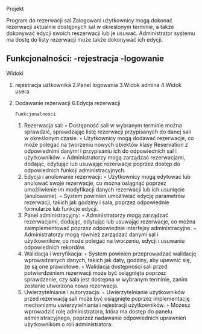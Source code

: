 Projekt

Program do rezerwacji sal
Zalogowani użytkownicy mogą dokonać rezerwacji aktualnie dostępnych sal w okreslonym terminie, a także dokonywać edycji swoich reszerwacji lub je usuwać.
Administrator systemu ma dostę do listy rezerwacji może także dokonywać ich edycji.

Funkcjonalności:
-rejestracja
-logowanie
-


Widoki
1. rejestracja użtkownika
   2.Panel logowania
   3.Widok admina
   4.Widok usera
5. Dodawanie rezerwacji
   6.Edycja rezerwacji


       Funkcjonalności
       
    1. Rezerwacja sal:
        ◦ Dostępność sali w wybranym terminie można sprawdzić, sprawdzając listę rezerwacji przypisanych do danej sali w określonym czasie.
        ◦ Użytkownicy mogą dodawać rezerwacje, co może polegać na tworzeniu nowych obiektów klasy Reservation z odpowiednimi danymi i przypisaniu ich do odpowiednich sal i użytkowników.
        ◦ Administratorzy mogą zarządzać rezerwacjami, dodając, edytując lub usuwając rezerwacje poprzez dostęp do odpowiednich funkcji administracyjnych.
    2. Edycja i anulowanie rezerwacji:
        ◦ Użytkownicy mogą edytować lub anulować swoje rezerwacje, co można osiągnąć poprzez umożliwienie im modyfikacji danych rezerwacji lub ich usunięcie (anulowanie).
        ◦ System powinien umożliwiać edycję parametrów rezerwacji, takich jak godziny i sala, poprzez odpowiednie formularze lub funkcje edycji.
    3. Panel administracyjny:
        ◦ Administratorzy mogą zarządzać rezerwacjami, dodając, edytując lub usuwając rezerwacje, co można zaimplementować poprzez odpowiednie interfejsy administracyjne.
        ◦ Administratorzy mogą również zarządzać danymi sal i użytkowników, co może polegać na tworzeniu, edycji i usuwaniu odpowiednich rekordów.
    4. Walidacja i weryfikacja:
        ◦ System powinien przeprowadzać walidację wprowadzanych danych, takich jak daty, godziny, aby upewnić się, że są one prawidłowe.
        ◦ Walidacja dostępności sali przed potwierdzeniem rezerwacji może być osiągnięta poprzez sprawdzenie, czy sala jest dostępna w wybranym terminie, zanim zostanie utworzona nowa rezerwacja.
    5. Uwierzytelnianie i autoryzacja:
        ◦ Uwierzytelnianie użytkowników przed rezerwacją sali może być osiągnięte poprzez implementację mechanizmu uwierzytelniania i rejestracji użytkowników.
        ◦ Możesz wprowadzić rolę administratora, która ma dostęp do panelu administracyjnego, poprzez nadawanie odpowiednich uprawnień użytkownikom o roli administratora.


